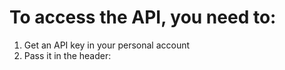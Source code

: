 # To access the API, you need to:

1. Get an API key in your personal account
2. Pass it in the header: